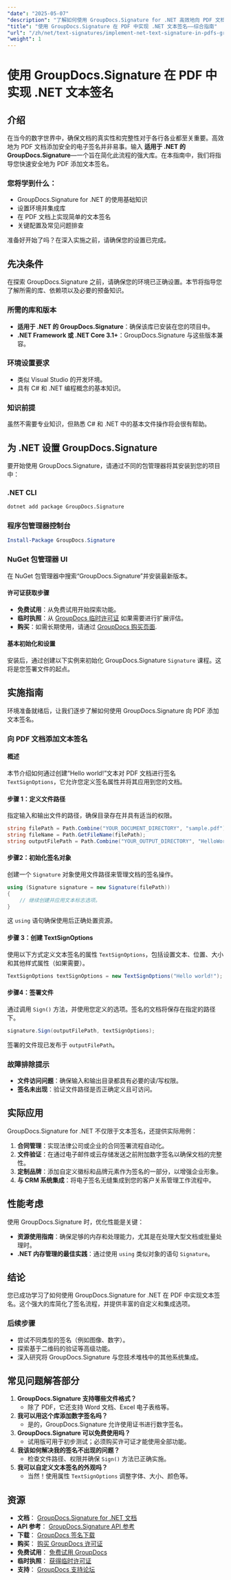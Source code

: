 ```yaml
---
"date": "2025-05-07"
"description": "了解如何使用 GroupDocs.Signature for .NET 高效地向 PDF 文档添加文本签名。通过分步指导增强文档安全性。"
"title": "使用 GroupDocs.Signature 在 PDF 中实现 .NET 文本签名——综合指南"
"url": "/zh/net/text-signatures/implement-net-text-signature-in-pdfs-groupdocs/"
"weight": 1
---
```


# 使用 GroupDocs.Signature 在 PDF 中实现 .NET 文本签名
## 介绍
在当今的数字世界中，确保文档的真实性和完整性对于各行各业都至关重要。高效地为 PDF 文档添加安全的电子签名并非易事。输入 **适用于 .NET 的 GroupDocs.Signature**—一个旨在简化此流程的强大库。在本指南中，我们将指导您快速安全地为 PDF 添加文本签名。

### 您将学到什么：
- GroupDocs.Signature for .NET 的使用基础知识
- 设置环境并集成库
- 在 PDF 文档上实现简单的文本签名
- 关键配置及常见问题排查

准备好开始了吗？在深入实施之前，请确保您的设置已完成。
## 先决条件
在探索 GroupDocs.Signature 之前，请确保您的环境已正确设置。本节将指导您了解所需的库、依赖项以及必要的预备知识。
### 所需的库和版本
- **适用于 .NET 的 GroupDocs.Signature**：确保该库已安装在您的项目中。
- **.NET Framework 或 .NET Core 3.1+**：GroupDocs.Signature 与这些版本兼容。
### 环境设置要求
- 类似 Visual Studio 的开发环境。
- 具有 C# 和 .NET 编程概念的基本知识。
### 知识前提
虽然不需要专业知识，但熟悉 C# 和 .NET 中的基本文件操作将会很有帮助。
## 为 .NET 设置 GroupDocs.Signature
要开始使用 GroupDocs.Signature，请通过不同的包管理器将其安装到您的项目中：
### .NET CLI
```bash
dotnet add package GroupDocs.Signature
```
### 程序包管理器控制台
```powershell
Install-Package GroupDocs.Signature
```
### NuGet 包管理器 UI
在 NuGet 包管理器中搜索“GroupDocs.Signature”并安装最新版本。
#### 许可证获取步骤
- **免费试用**：从免费试用开始探索功能。
- **临时执照**：从 [GroupDocs 临时许可证](https://purchase.groupdocs.com/temporary-license/) 如果需要进行扩展评估。
- **购买**：如需长期使用，请通过 [GroupDocs 购买页面](https://purchase。groupdocs.com/buy).
#### 基本初始化和设置
安装后，通过创建以下实例来初始化 GroupDocs.Signature `Signature` 课程。这将是您签署文件的起点。
## 实施指南
环境准备就绪后，让我们逐步了解如何使用 GroupDocs.Signature 向 PDF 添加文本签名。
### 向 PDF 文档添加文本签名
#### 概述
本节介绍如何通过创建“Hello world!”文本对 PDF 文档进行签名 `TextSignOptions`，它允许您定义签名属性并将其应用到您的文档。
#### 步骤 1：定义文件路径
指定输入和输出文件的路径，确保目录存在并具有适当的权限。
```csharp
string filePath = Path.Combine("YOUR_DOCUMENT_DIRECTORY", "sample.pdf"); // 将“sample.pdf”替换为您的文档名称。
string fileName = Path.GetFileName(filePath);
string outputFilePath = Path.Combine("YOUR_OUTPUT_DIRECTORY", "HelloWorld", fileName); // 确保 YOUR_OUTPUT_DIRECTORY 存在并且具有写入权限。
```
#### 步骤2：初始化签名对象
创建一个 `Signature` 对象使用文件路径来管理文档的签名操作。
```csharp
using (Signature signature = new Signature(filePath))
{
    // 继续创建并应用文本标志选项。
}
```
这 `using` 语句确保使用后正确处置资源。
#### 步骤 3：创建 TextSignOptions
使用以下方式定义文本签名的属性 `TextSignOptions`，包括设置文本、位置、大小和其他样式属性（如果需要）。
```csharp
TextSignOptions textSignOptions = new TextSignOptions("Hello world!");
```
#### 步骤4：签署文件
通过调用 `Sign()` 方法，并使用您定义的选项。签名的文档将保存在指定的路径下。
```csharp
signature.Sign(outputFilePath, textSignOptions);
```
签署的文件现已发布于 `outputFilePath`。
### 故障排除提示
- **文件访问问题**：确保输入和输出目录都具有必要的读/写权限。
- **签名未出现**：验证文件路径是否正确定义且可访问。
## 实际应用
GroupDocs.Signature for .NET 不仅限于文本签名，还提供实际用例：
1. **合同管理**：实现法律公司或企业的合同签署流程自动化。
2. **文件验证**：在通过电子邮件或云存储发送之前附加数字签名以确保文档的完整性。
3. **定制品牌**：添加自定义徽标和品牌元素作为签名的一部分，以增强企业形象。
4. **与 CRM 系统集成**：将电子签名无缝集成到您的客户关系管理工作流程中。
## 性能考虑
使用 GroupDocs.Signature 时，优化性能是关键：
- **资源使用指南**：确保足够的内存和处理能力，尤其是在处理大型文档或批量处理时。
- **.NET 内存管理的最佳实践**：通过使用 `using` 类似对象的语句 `Signature`。
## 结论
您已成功学习了如何使用 GroupDocs.Signature for .NET 在 PDF 中实现文本签名。这个强大的库简化了签名流程，并提供丰富的自定义和集成选项。
### 后续步骤
- 尝试不同类型的签名（例如图像、数字）。
- 探索基于二维码的验证等高级功能。
- 深入研究将 GroupDocs.Signature 与您技术堆栈中的其他系统集成。
## 常见问题解答部分
1. **GroupDocs.Signature 支持哪些文件格式？**
   - 除了 PDF，它还支持 Word 文档、Excel 电子表格等。
2. **我可以用这个库添加数字签名吗？**
   - 是的，GroupDocs.Signature 允许使用证书进行数字签名。
3. **GroupDocs.Signature 可以免费使用吗？**
   - 试用版可用于初步测试；必须购买许可证才能使用全部功能。
4. **我该如何解决我的签名不出现的问题？**
   - 检查文件路径、权限并确保 `Sign()` 方法已正确实施。
5. **我可以自定义文本签名的外观吗？**
   - 当然！使用属性 `TextSignOptions` 调整字体、大小、颜色等。
## 资源
- **文档**： [GroupDocs.Signature for .NET 文档](https://docs.groupdocs.com/signature/net/)
- **API 参考**： [GroupDocs.Signature API 参考](https://reference.groupdocs.com/signature/net/)
- **下载**： [GroupDocs 签名下载](https://releases.groupdocs.com/signature/net/)
- **购买**： [购买 GroupDocs 许可证](https://purchase.groupdocs.com/buy)
- **免费试用**： [免费试用 GroupDocs](https://releases.groupdocs.com/signature/net/)
- **临时执照**： [获得临时许可证](https://purchase.groupdocs.com/temporary-license/)
- **支持**： [GroupDocs 支持论坛](https://forum.groupdocs.com/c/signature/)